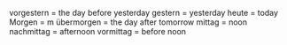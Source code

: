vorgestern = the day before yesterday
gestern = yesterday
heute = today
Morgen = m
übermorgen = the day after tomorrow
mittag = noon
nachmittag = afternoon
vormittag = before noon
